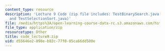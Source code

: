 ```yaml
---
content_type: resource
description: 'Lecture 9 Code (zip file includes: TestBinarySearch.java; TestMergeSort.java;
  and TestSelectionSort.java)'
file: /media/https%3A/open-learning-course-data-rc.s3.amazonaws.com/hst-952-computing-for-biomedical-scientists-fall-2002/d55646e2898eb82c77f005ca66dd500e_code_lecture9.zip
file_type: application/zip
resourcetype: Other
title: code_lecture9.zip
uid: d55646e2-898e-b82c-77f0-05ca66dd500e
---
```

